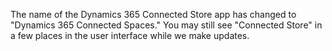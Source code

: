 The name of the Dynamics 365 Connected Store app has changed to "Dynamics 365 Connected Spaces." You may still see "Connected Store" in a few places in the user interface while we make updates.
